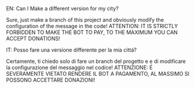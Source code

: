 EN:
Can I Make a different version for my city?

Sure, just make a branch of this project and obviously modify the configuration of the message in the code!
ATTENTION: IT IS STRICTLY FORBIDDEN TO MAKE THE BOT TO PAY, TO THE MAXIMUM YOU CAN ACCEPT DONATIONS!

IT:
Posso fare una versione differente per la mia cittá?

Certamente, ti chiedo solo di fare un branch del progetto e e di modificare la configurazione del messaggio nel codice!
ATTENZIONE: É SEVERAMENTE VIETATO RENDERE IL BOT A PAGAMENTO, AL MASSIMO SI POSSONO ACCETTARE DONAZIONI!
